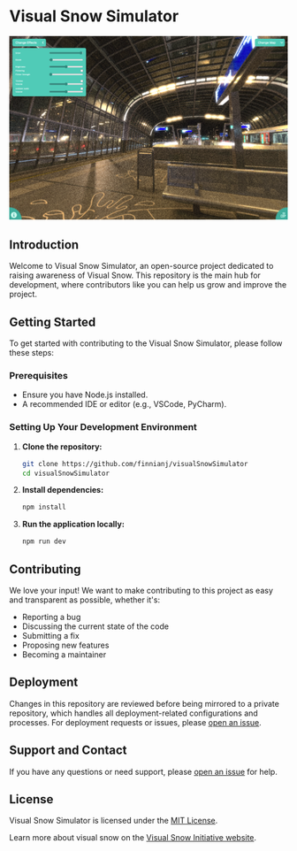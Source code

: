 # Visual Snow Simulator

<!-- Image -->
![Screenshot](./static/images/screenshot.png)

## Introduction
Welcome to Visual Snow Simulator, an open-source project dedicated to raising awareness of Visual Snow. This repository is the main hub for development, where contributors like you can help us grow and improve the project.

## Getting Started
To get started with contributing to the Visual Snow Simulator, please follow these steps:

### Prerequisites
- Ensure you have Node.js installed.
- A recommended IDE or editor (e.g., VSCode, PyCharm).

### Setting Up Your Development Environment
1. **Clone the repository:**
   ```bash
   git clone https://github.com/finnianj/visualSnowSimulator
   cd visualSnowSimulator
   ```

2. **Install dependencies:**
   ```bash
   npm install   
   ```

3. **Run the application locally:**
   ```bash
   npm run dev
   ```

## Contributing
We love your input! We want to make contributing to this project as easy and transparent as possible, whether it's:
- Reporting a bug
- Discussing the current state of the code
- Submitting a fix
- Proposing new features
- Becoming a maintainer


## Deployment
Changes in this repository are reviewed before being mirrored to a private repository, which handles all deployment-related configurations and processes. For deployment requests or issues, please [open an issue](https://github.com/yourusername/project-name/issues).

## Support and Contact
If you have any questions or need support, please [open an issue](https://https://github.com/finnianj/visualSnowSimulator/issues/new) for help.

## License
Visual Snow Simulator is licensed under the [MIT License](LICENSE.md).

Learn more about visual snow on the [Visual Snow Initiative website](https://www.visualsnowinitiative.org/).
```
